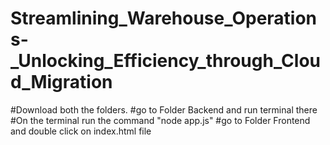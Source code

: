 ﻿# Streamlining_Warehouse_Operations-_Unlocking_Efficiency_through_Cloud_Migration

#Download both the folders.
#go to Folder Backend and run terminal there
#On the terminal run the command "node app.js"
#go to Folder Frontend and double click on index.html file
